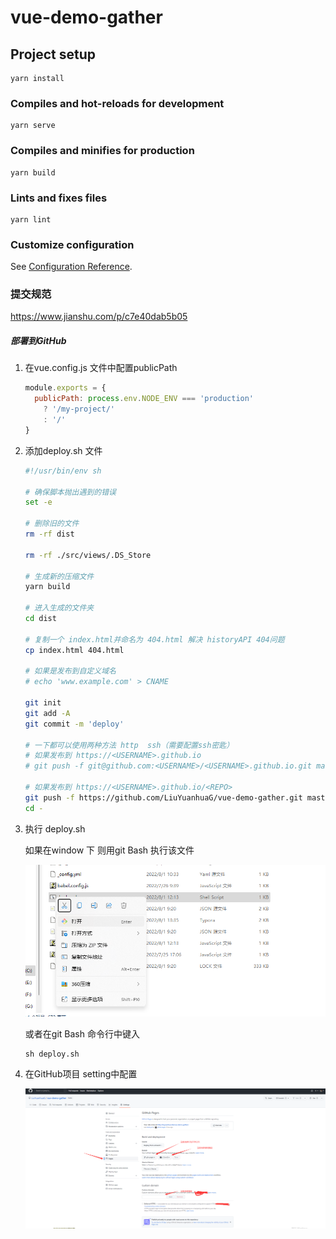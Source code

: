 # vue-demo-gather

## Project setup
```
yarn install
```

### Compiles and hot-reloads for development
```
yarn serve
```

### Compiles and minifies for production
```
yarn build
```

### Lints and fixes files
```
yarn lint
```

### Customize configuration
See [Configuration Reference](https://cli.vuejs.org/config/).

### 提交规范

https://www.jianshu.com/p/c7e40dab5b05

##### 部署到GitHub

1. 在vue.config.js 文件中配置publicPath

   ```js
   module.exports = {
     publicPath: process.env.NODE_ENV === 'production'
       ? '/my-project/'
       : '/'
   }
   ```

   

2. 添加deploy.sh 文件

   ```sh
   #!/usr/bin/env sh
   
   # 确保脚本抛出遇到的错误
   set -e
   
   # 删除旧的文件
   rm -rf dist
   
   rm -rf ./src/views/.DS_Store
   
   # 生成新的压缩文件
   yarn build
   
   # 进入生成的文件夹
   cd dist
   
   # 复制一个 index.html并命名为 404.html 解决 historyAPI 404问题
   cp index.html 404.html
   
   # 如果是发布到自定义域名
   # echo 'www.example.com' > CNAME
   
   git init
   git add -A
   git commit -m 'deploy'
   
   # 一下都可以使用两种方法 http  ssh（需要配置ssh密匙） 
   # 如果发布到 https://<USERNAME>.github.io
   # git push -f git@github.com:<USERNAME>/<USERNAME>.github.io.git master
   
   # 如果发布到 https://<USERNAME>.github.io/<REPO>
   git push -f https://github.com/LiuYuanhuaG/vue-demo-gather.git master:gh-pages
   cd -
   ```

   

3. 执行 deploy.sh

   如果在window 下 则用git Bash 执行该文件

   ![2022-08-01-134026](./Markdown/2022-08-01-134026.png)

   或者在git Bash 命令行中键入

   ```
   sh deploy.sh 
   ```

   

4. 在GitHub项目 setting中配置

   ![image-20220801133315836](./Markdown/image-20220801133315836.png)